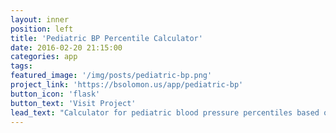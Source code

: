 ```yaml
---
layout: inner
position: left
title: 'Pediatric BP Percentile Calculator'
date: 2016-02-20 21:15:00
categories: app
tags:
featured_image: '/img/posts/pediatric-bp.png'
project_link: 'https://bsolomon.us/app/pediatric-bp'
button_icon: 'flask'
button_text: 'Visit Project'
lead_text: "Calculator for pediatric blood pressure percentiles based on 2017 AAP guidelines"
---
```

